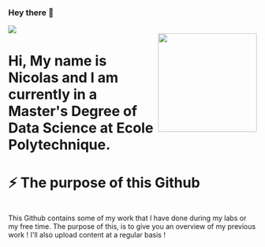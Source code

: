 ### Hey there :wave:
![](https://visitor-badge.glitch.me/badge?page_id=nicolasbsn.nicolasbsn)
<br />
<img align='right' src='https://media.giphy.com/media/bcKmIWkUMCjVm/giphy.gif' width='200"'>
# Hi, My name is Nicolas and I am currently in a Master's Degree of Data Science at Ecole Polytechnique.

# ⚡️ The purpose of this Github
<br />
This Github contains some of my work that I have done during my labs or my free time. The purpose of this, is to give you an overview of my previous work ! I'll also upload content at a regular basis !
<!--
**NicolasBSN/NicolasBsn** is a ✨ _special_ ✨ repository because its `README.md` (this file) appears on your GitHub profile.

Here are some ideas to get you started:

- 🔭 I’m currently working on ...
- 🌱 I’m currently learning ...
- 👯 I’m looking to collaborate on ...
- 🤔 I’m looking for help with ...
- 💬 Ask me about ...
- 📫 How to reach me: ...
- 😄 Pronouns: ...
- ⚡ Fun fact: ...
-->
